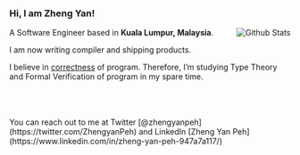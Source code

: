### Hi, I am Zheng Yan!

<img align="right" src="https://github-readme-stats.vercel.app/api/top-langs/?username=zypeh&hide=javascript,html,css,vue,typescript,emacs%20lisp,go&layout=compact&langs_count=10" alt="Github Stats" />

A Software Engineer based in **Kuala Lumpur, Malaysia**.

I am now writing compiler and shipping products.

I believe in [correctness](https://en.wikipedia.org/wiki/Correctness_(computer_science)) of program. Therefore, I’m studying Type Theory and Formal Verification of program in my spare time.

<br />
<br />
<br />
You can reach out to me at Twitter [@zhengyanpeh](https://twitter.com/ZhengyanPeh) and LinkedIn [Zheng Yan Peh](https://www.linkedin.com/in/zheng-yan-peh-947a7a117/)

